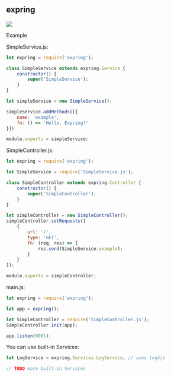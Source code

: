 ## expring

<img src="http://octav47.github.io/img/Expring.png">

Example

SimpleService.js:
```js
let expring = require('expring');

class SimpleService extends expring.Service {
    constructor() {
        super('SimpleService');
    }
}

let simpleService = new SimpleService();

simpleService.addMethods([{
    name: 'example',
    fn: () => 'Hello, Expring!'
}])

module.exports = simpleService;
```

SimpleController.js:
```js
let expring = require('expring');

let SimpleService = require('SimpleService.js');

class SimpleController extends expring.Controller {
    constructor() {
        super('SimpleController');
    }
}

let simpleController = new SimpleController();
simpleController.setRequests([
    {
        url: '/',
        type: 'GET',
        fn: (req, res) => {
            res.send(SimpleService.example);
        }
    }
]);

module.exports = simpleController;
```

main.js:
```js
let expring = require('expring');

let app = expring();

let SimpleController = require('SimpleController.js');
SimpleController.init(app);

app.listen(9001);
```

You can use built-in Services:
```js
let LogService = expring.Services.LogService; // uses log4js

// TODO more built-in Services
```